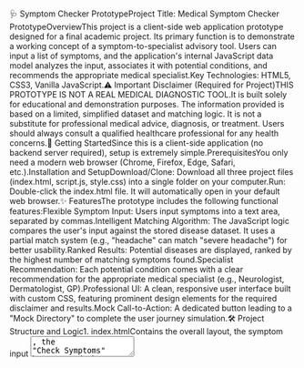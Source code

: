 🩺 Symptom Checker PrototypeProject Title: Medical Symptom Checker PrototypeOverviewThis project is a client-side web application prototype designed for a final academic project. Its primary function is to demonstrate a working concept of a symptom-to-specialist advisory tool. Users can input a list of symptoms, and the application's internal JavaScript data model analyzes the input, associates it with potential conditions, and recommends the appropriate medical specialist.Key Technologies: HTML5, CSS3, Vanilla JavaScript.⚠️ Important Disclaimer (Required for Project)THIS PROTOTYPE IS NOT A REAL MEDICAL DIAGNOSTIC TOOL.It is built solely for educational and demonstration purposes. The information provided is based on a limited, simplified dataset and matching logic. It is not a substitute for professional medical advice, diagnosis, or treatment. Users should always consult a qualified healthcare professional for any health concerns.🚀 Getting StartedSince this is a client-side application (no backend server required), setup is extremely simple.PrerequisitesYou only need a modern web browser (Chrome, Firefox, Edge, Safari, etc.).Installation and SetupDownload/Clone: Download all three project files (index.html, script.js, style.css) into a single folder on your computer.Run: Double-click the index.html file. It will automatically open in your default web browser.✨ FeaturesThe prototype includes the following functional features:Flexible Symptom Input: Users input symptoms into a text area, separated by commas.Intelligent Matching Algorithm: The JavaScript logic compares the user's input against the stored disease dataset. It uses a partial match system (e.g., "headache" can match "severe headache") for better usability.Ranked Results: Potential diseases are displayed, ranked by the highest number of matching symptoms found.Specialist Recommendation: Each potential condition comes with a clear recommendation for the appropriate medical specialist (e.g., Neurologist, Dermatologist, GP).Professional UI: A clean, responsive user interface built with custom CSS, featuring prominent design elements for the required disclaimer and results.Mock Call-to-Action: A dedicated button leading to a "Mock Directory" to complete the user journey simulation.🛠️ Project Structure and Logic1. index.htmlContains the overall layout, the symptom input <textarea>, the "Check Symptoms" button, and the dedicated <div id="output"> where results are injected.Includes the required Disclaimer prominently at the top.2. script.jsThis is the core functional file.ComponentDescriptionmedicalData ArrayThe hardcoded JSON-like data model containing $\approx 10$ diseases, a list of associated symptoms, and the required specialist for each.checkSymptoms() FunctionCore logic: This function handles input cleanup, runs the matching algorithm against the medicalData, sorts the results by the number of matches, and dynamically generates the result cards into the HTML.Matching LogicUses the .includes() method to check if the user's input symptom is contained within any of the disease's official symptom strings, making the search forgiving.3. style.cssProvides professional, clean styling.Uses distinct color coding for Disclaimer (yellow/orange warning) and Result Cards (light blue for medical/information).🧪 Testing the PrototypeTo demonstrate the application's effectiveness, try these test cases:Symptoms InputExpected Top ResultSpecialist Recommendationstomach pain, diarrhea, vomitingGastroenteritisGastroenterologistredness, itching, rashDermatitisDermatologistswelling, joint pain, stiffnessArthritisRheumatologistsore throat, feverTonsillitis or Common ColdENT or GP✍️ AuthorFlorence Mbithe
